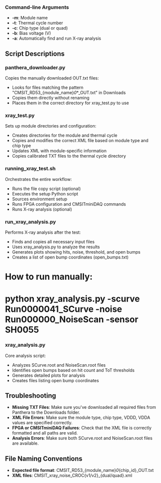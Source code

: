 
### Command-line Arguments

- **-m**: Module name
- **-t**: Thermal cycle number
- **-c**: Chip type (dual or quad)
- **-b**: Bias voltage (V)
- **-a**: Automatically find and run X-ray analysis

## Script Descriptions

### panthera_downloader.py

Copies the manually downloaded OUT.txt files:
- Looks for files matching the pattern "CMSIT_RD53_{module_name}_0_*_OUT.txt" in Downloads
- Copies them directly without renaming
- Places them in the correct directory for xray_test.py to use

### xray_test.py

Sets up module directories and configuration:
- Creates directories for the module and thermal cycle
- Copies and modifies the correct XML file based on module type and chip type
- Updates XML with module-specific information
- Copies calibrated TXT files to the thermal cycle directory

### running_xray_test.sh

Orchestrates the entire workflow:
- Runs the file copy script (optional)
- Executes the setup Python script
- Sources environment setup
- Runs FPGA configuration and CMSITminiDAQ commands
- Runs X-ray analysis (optional)

### run_xray_analysis.py

Performs X-ray analysis after the test:
- Finds and copies all necessary input files
- Uses xray_analysis.py to analyze the results
- Generates plots showing hits, noise, threshold, and open bumps
- Creates a list of open bump coordinates (open_bumps.txt)

# How to run manually:
# python xray_analysis.py -scurve Run0000041_SCurve -noise Run000000_NoiseScan -sensor SH0055

### xray_analysis.py

Core analysis script:
- Analyzes SCurve.root and NoiseScan.root files
- Identifies open bumps based on hit count and ToT thresholds
- Generates detailed plots for analysis
- Creates files listing open bump coordinates

## Troubleshooting

- **Missing TXT Files**: Make sure you've downloaded all required files from Panthera to the Downloads folder.
- **XML File Errors**: Make sure the module type, chip type, VDDD, VDDA values are specified correctly.
- **FPGA or CMSITminiDAQ Failures**: Check that the XML file is correctly formatted and all paths are valid.
- **Analysis Errors**: Make sure both SCurve.root and NoiseScan.root files are available.

## File Naming Conventions

- **Expected file format**: CMSIT_RD53_{module_name}_0_{chip_id}_OUT.txt
- **XML files**: CMSIT_xray_noise_CROC{v1/v2}_{dual/quad}.xml
